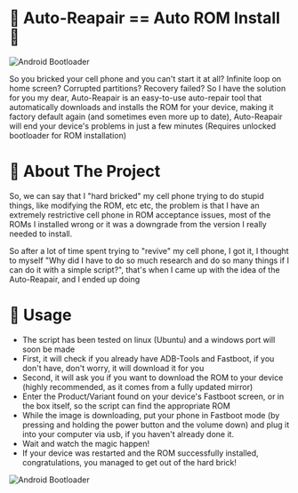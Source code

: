 # 🔧 Auto-Reapair == Auto ROM Install📱
![Android Bootloader](https://www.centralandroid.com.br/wp-content/uploads/2018/09/android-bootloader-1280x720.jpg)


So you bricked your cell phone and you can't start it at all? Infinite loop on home screen? Corrupted partitions? Recovery failed? So I have the solution for you my dear, Auto-Reapair is an easy-to-use auto-repair tool that automatically downloads and installs the ROM for your device, making it factory default again (and sometimes even more up to date), Auto-Reapair will end your device's problems in just a few minutes (Requires unlocked bootloader for ROM installation)

# 📙 About The Project

So, we can say that I "hard bricked" my cell phone trying to do stupid things, like modifying the ROM, etc etc, the problem is that I have an extremely restrictive cell phone in ROM acceptance issues, most of the ROMs I installed wrong or it was a downgrade from the version I really needed to install. 

So after a lot of time spent trying to "revive" my cell phone, I got it, I thought to myself "Why did I have to do so much research and do so many things if I can do it with a simple script?", that's when I came up with the idea of the Auto-Reapair, and I ended up doing

# 🔗 Usage

- The script has been tested on linux (Ubuntu) and a windows port will soon be made
- First, it will check if you already have ADB-Tools and Fastboot, if you don't have, don't worry, it will download it for you
- Second, it will ask you if you want to download the ROM to your device (highly recommended, as it comes from a fully updated mirror)
- Enter the Product/Variant found on your device's Fastboot screen, or in the box itself, so the script can find the appropriate ROM
- While the image is downloading, put your phone in Fastboot mode (by pressing and holding the power button and the volume down) and plug it into your computer via usb, if you haven't already done it.
- Wait and watch the magic happen!
- If your device was restarted and the ROM successfully installed, congratulations, you managed to get out of the hard brick!

![Android Bootloader](https://encrypted-tbn0.gstatic.com/images?q=tbn:ANd9GcSqCxFLoxwUZkSZWlAC0TpW4HIGD8QnVw5pZ999acZey5JUJuFJoW93d0eolC1FIzvRoBs&usqp=CAU)

 
